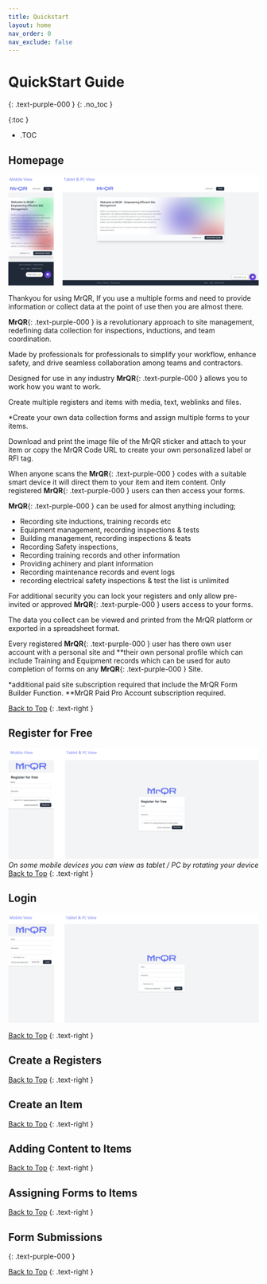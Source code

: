 ```yaml
---
title: Quickstart
layout: home
nav_order: 0
nav_exclude: false
---
```

<head>
<meta charset="UTF-8">
<meta name="description" content="mrqr">
<meta name="keywords" content="forms, form builder, form submission, data collection, safety, inspections">
<meta name="author" content="mark reeves">
<meta name="viewport" content="width=device-width, initial-scale=1.0">

  <style>
.button {
  padding: 5px 12px;
  text-align: center;
  text-decoration: none;
  display: inline-block;
  font-size: 12px;
  margin: 4px 2px;
  cursor: pointer; }
.button1 {background-color: #000000;} /* Black */
.button2 {background-color: white;}
.button1 {color: white;}
.button2 {color: black;}
.button1 {border: none;}
.button2 {border: 1px solid grey}
.button1 {border-radius: 5px;}
.button2 {border-radius: 5px;}
  
</style>
</head>

# **QuickStart Guide**
{: .text-purple-000 }
{: .no_toc }


{:toc }
- .TOC

## Homepage
![Index](/assets/images/MrQR-Home-Screen.png "Login") 

Thankyou for using MrQR, If you use a multiple forms and need to provide information or collect data at the point of use then you are almost there.

**MrQR**{: .text-purple-000 } is a revolutionary approach to site management, redefining data collection for inspections, inductions, and team coordination.

Made by professionals for professionals to simplify your workflow, enhance safety, and drive seamless collaboration among teams and contractors.

Designed for use in any industry **MrQR**{: .text-purple-000 } allows you to work how you want to work.

Create multiple registers and items with media, text, weblinks and files. 

*Create your own data collection forms and assign multiple forms to your items.

Download and print the image file of the MrQR sticker and attach to your item or copy the MrQR Code URL to create your own personalized label or RFI tag. 

When anyone scans the **MrQR**{: .text-purple-000 } codes with a suitable smart device it will direct them to your item and item content. Only registered **MrQR**{: .text-purple-000 } users can then access your forms.

**MrQR**{: .text-purple-000 } can be used for almost anything including; 
* Recording site inductions, training records etc
* Equipment management, recording inspections & tests
* Building management, recording inspections & teats
* Recording Safety inspections,
* Recording training records and other information
* Providing achinery and plant information
* Recording maintenance records and event logs
* recording electrical safety inspections & test
the list is unlimited

For additional security you can lock your registers and only allow pre-invited or approved **MrQR**{: .text-purple-000 } users access to your forms. 

The data you collect can be viewed and printed from the MrQR platform or exported in a spreadsheet format.

Every registered **MrQR**{: .text-purple-000 } user has there own user account with a personal site and 
**their own personal profile which can include Training and Equipment records which can be used for auto completion of forms on any
**MrQR**{: .text-purple-000 } Site.

*additional paid site subscription required that include the MrQR Form Builder Function.
**MrQR Paid Pro Account subscription required.


[Back to Top](https://docs.mrqr.me/index)
{: .text-right }


## Register for Free

![Index](/assets/images/MrQR-Register-Screen.png "Login") 
_On some mobile devices you can view as tablet / PC by rotating your device_  
[Back to Top](https://docs.mrqr.me/index)
{: .text-right }

## Login

![Index](/assets/images/MrQR-Login-Screen.png "Login") 

[Back to Top](https://docs.mrqr.me/index)
{: .text-right }

## Create a Registers

[Back to Top](https://docs.mrqr.me/index)
{: .text-right }

## Create an Item

[Back to Top](https://docs.mrqr.me/index)
{: .text-right }

## Adding Content to Items

[Back to Top](https://docs.mrqr.me/index)
{: .text-right }

## Assigning Forms to Items

[Back to Top](https://docs.mrqr.me/index)
{: .text-right }

## Form Submissions
{: .text-purple-000 }

[Back to Top](https://docs.mrqr.me/index)
{: .text-right }

